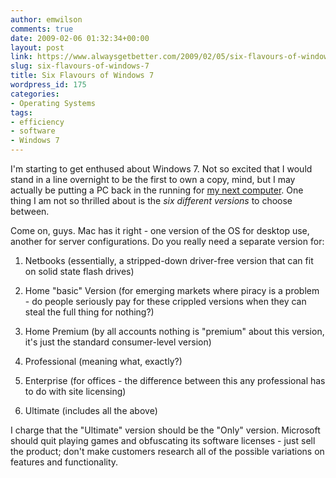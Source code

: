 ```yaml
---
author: emwilson
comments: true
date: 2009-02-06 01:32:34+00:00
layout: post
link: https://www.alwaysgetbetter.com/2009/02/05/six-flavours-of-windows-7/
slug: six-flavours-of-windows-7
title: Six Flavours of Windows 7
wordpress_id: 175
categories:
- Operating Systems
tags:
- efficiency
- software
- Windows 7
---
```


I'm starting to get enthused about Windows 7. Not so excited that I would stand in a line overnight to be the first to own a copy, mind, but I may actually be putting a PC back in the running for [my next computer](/blog/2008/12/20/lenovo-thinkpad-laptop-boasts-second-screen/). One thing I am not so thrilled about is the _six different versions_ to choose between.

Come on, guys. Mac has it right - one version of the OS for desktop use, another for server configurations. Do you really need a separate version for:



	
  1. Netbooks (essentially, a stripped-down driver-free version that can fit on solid state flash drives)

	
  2. Home "basic" Version (for emerging markets where piracy is a problem - do people seriously pay for these crippled versions when they can steal the full thing for nothing?)

	
  3. Home Premium (by all accounts nothing is "premium" about this version, it's just the standard consumer-level version)

	
  4. Professional (meaning what, exactly?)

	
  5. Enterprise (for offices - the difference between this any professional has to do with site licensing)

	
  6. Ultimate (includes all the above)


I charge that the "Ultimate" version should be the "Only" version. Microsoft should quit playing games and obfuscating its software licenses - just sell the product; don't make customers research all of the possible variations on features and functionality.
